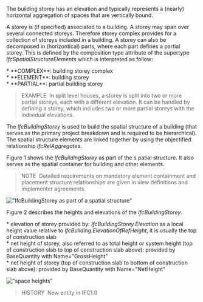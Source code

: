 The building storey has an elevation and typically represents a (nearly) horizontal aggregation of spaces that are vertically bound.  
  
A storey is (if specified) associated to a building. A storey may span over several connected storeys. Therefore storey complex provides for a collection of storeys included in a building. A storey can also be decomposed in (horizontical) parts, where each part defines a partial storey. This is defined by the composition type attribute of the supertype _IfcSpatialStructureElements_ which is interpreted as follow:  
  
\* \*\*COMPLEX\*\*: building storey complex  
\* \*\*ELEMENT\*\*: building storey  
\* \*\*PARTIAL\*\*: partial building storey  
  
> EXAMPLE&nbsp; In split level houses, a storey is split into two or more partial storeys, each with a different elevation. It can be handled by defining a storey, which includes two or more partial storeys with the individual elevations.  
  
The _IfcBuildingStorey_ is used to build the spatial structure of a building (that serves as the primary project breakdown and is required to be hierarchical). The spatial structure elements are linked together by using the objectified relationship _IfcRelAggregates_.  
  
Figure 1 shows the _IfcBuildingStorey_ as part of the s patial structure. It also serves as the spatial container for building and other elements.  
  
> NOTE&nbsp; Detailed requirements on mandatory element containment and placement structure relationships are given in view definitions and implementer agreements.  
  
!["IfcBuildingStorey as part of a spatial structure"](../../../../../../figures/ifcbuildingstorey-spatialstructure.png "Figure 1 &mdash; Building storey composition")  
  
Figure 2 describes the heights and elevations of the _IfcBuildingStorey_.  
  
\* elevation of storey provided by: _IfcBuildingStorey.Elevation_ as a local height value relative to _IfcBuilding.ElevationOfRefHeight_, it is usually the top of construction slab  
\* net height of storey, also referred to as total height or system height (top of construction slab to top of construction slab above): provided by BaseQuantity with Name="GrossHeight"  
\* net height of storey (top of construction slab to bottom of construction slab above): provided by BaseQuantity with Name="NetHeight"  
  
!["space heights"](../../../../../../figures/ifcbuildingstorey_heights.png "Figure 2 &mdash; Building storey elevations")  
  
> HISTORY&nbsp; New entity in IFC1.0

